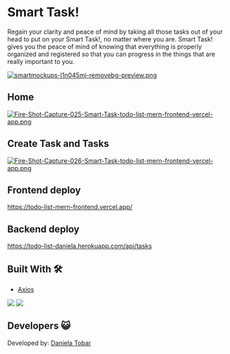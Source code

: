 # Smart Task! 

Regain your clarity and peace of mind by taking all those tasks out of your head to put on your Smart Task!, no matter where you are. Smart Task! gives you the peace of mind of knowing that everything is properly organized and registered so that you can progress in the things that are really important to you.

[![smartmockups-l1n045mj-removebg-preview.png](https://i.postimg.cc/HxGj4rNB/smartmockups-l1n045mj-removebg-preview.png)](https://postimg.cc/xkR091nz)

## Home 

[![Fire-Shot-Capture-025-Smart-Task-todo-list-mern-frontend-vercel-app.png](https://i.postimg.cc/1tz7BzNV/Fire-Shot-Capture-025-Smart-Task-todo-list-mern-frontend-vercel-app.png)](https://postimg.cc/f36vTDCM)

## Create Task and Tasks 

[![Fire-Shot-Capture-026-Smart-Task-todo-list-mern-frontend-vercel-app.png](https://i.postimg.cc/PrM6gZzv/Fire-Shot-Capture-026-Smart-Task-todo-list-mern-frontend-vercel-app.png)](https://postimg.cc/PPPzZC7d)

## Frontend deploy

https://todo-list-mern-frontend.vercel.app/

## Backend deploy

https://todo-list-daniela.herokuapp.com/api/tasks

## Built With  🛠️

* [Axios](https://axios-http.com/docs/intro)

<img  src="https://img.shields.io/badge/React-20232A?style=for-the-badge&logo=react&logoColor=61DAFB"/>

<img  src="https://img.shields.io/badge/Tailwind_CSS-38B2AC?style=for-the-badge&logo=tailwind-css&logoColor=white"/>





## Developers :smiley_cat:


Developed by:  [Daniela Tobar](https://github.com/DanielaTob)






